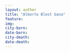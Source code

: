 ```yaml
---
layout: author
title: "Alberto Blest Gana"
feature: 
img:
city-born: 
date-born: 
city-death: 
date-death:
---
```


